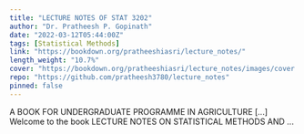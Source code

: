 ```yaml
---
title: "LECTURE NOTES OF STAT 3202"
author: "Dr. Pratheesh P. Gopinath"
date: "2022-03-12T05:44:00Z"
tags: [Statistical Methods]
link: "https://bookdown.org/pratheeshiasri/lecture_notes/"
length_weight: "10.7%"
cover: "https://bookdown.org/pratheeshiasri/lecture_notes/images/cover.png"
repo: "https://github.com/pratheesh3780/lecture_notes"
pinned: false
---
```


A BOOK FOR UNDERGRADUATE PROGRAMME IN AGRICULTURE [...] Welcome to the book LECTURE NOTES ON STATISTICAL METHODS AND ...
